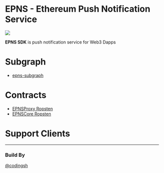 
<p align="center">
  <h1>EPNS - Ethereum Push Notification Service</h1>
  <img src="https://skygallery.hns.skyportal.xyz/ZAAzFwbHBO8afomS41t-t8ZOVA6RGD-OlpDL3mT8jVWNEw/Screen%20Shot%202020-12-05%20at%2003.22.22.png" />
</p>

**EPNS SDK** is push notification service for Web3 Dapps

# Subgraph

- [epns-subgraph](https://github.com/developerfred/epns-subgraph)

# Contracts 
- [EPNSProxy Ropsten]()
- [EPNSCore  Ropsten]()

# Support Clients 


--- 
### Build By 
[@codingsh](https://twitter.com/codingsh)
